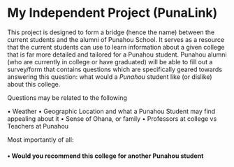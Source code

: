 # My Independent Project (PunaLink)

This project is designed to form a bridge (hence the name) between the current students and the alumni of Punahou School. It serves as a resource that the current students can use to learn information about a given college that is far more detailed and tailored for a Punahou student. Punahou alumni (who are currently in college or have graduated) will be able to fill out a survey/form that contains questions which are specifically geared towards answering this question: what would a *Punahou* student like (or dislike) about this college.

Questions may be related to the following

• Weather
• Geographic Location and what a Punahou Student may find appealing about it
• Sense of Ohana, or family
• Professors at college vs Teachers at Punahou

Most importantly of all:

#### • Would you recommend this college for another Punahou student 
